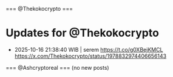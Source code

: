 === @Thekokocrypto ===

# Updates for @Thekokocrypto

- 2025-10-16 21:38:40 WIB | serem https://t.co/g0XBejKMCL
  https://x.com/Thekokocrypto/status/1978832974406656143

=== @Ashcryptoreal ===
(no new posts)

